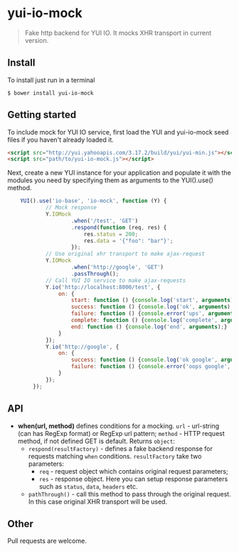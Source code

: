 yui-io-mock
===========

>Fake http backend for YUI IO.
>It mocks XHR transport in current version.

## Install
To install just run in a terminal
```
$ bower install yui-io-mock
```

## Getting started
To include mock for YUI IO service, first load the YUI and yui-io-mock seed files if you haven't already loaded it.

```html
<script src="http://yui.yahooapis.com/3.17.2/build/yui/yui-min.js"></script>
<script src="path/to/yui-io-mock.js"></script>
```

Next, create a new YUI instance for your application and populate it with the modules you need by specifying them as
arguments to the YUI().use() method.

```js
    YUI().use('io-base', 'io-mock', function (Y) {
            // Mock response
            Y.IOMock
                    .when('/test', 'GET')
                    .respond(function (req, res) {
                        res.status = 200;
                        res.data = '{"foo": "bar"}';
                    });
            // Use original xhr transport to make ajax-request
            Y.IOMock
                    .when('http://google', 'GET')
                    .passThrough();
            // Call YUI IO service to make ajax-requests
            Y.io('http://localhost:8000/test', {
                on: {
                    start: function () {console.log('start', arguments);},
                    success: function () {console.log('ok', arguments);},
                    failure: function () {console.error('ups', arguments);},
                    complete: function () {console.log('complete', arguments);},
                    end: function () {console.log('end', arguments);}
                }
            });
            Y.io('http://google', {
                on: {
                    success: function () {console.log('ok google', arguments);},
                    failure: function () {console.error('oops google', arguments);}
                }
            });
        });
```

## API
* __when(url, method)__ defines conditions for a mocking. `url` - url-string (can has RegExp format) or RegExp url pattern; `method` - HTTP request method, if not defined GET is default. Returns `object`:
    * `respond(resultFactory)` - defines a fake backend response for requests matching `when` conditions. `resultFactory` take two parameters:
        - `req` - request object which contains original request parameters;
        - `res` - response object. Here you can setup response parameters such as `status`, `data`, `headers` etc.
    * `pathThrough()` - call this method to pass through the original request. In this case original XHR transport will be used.

## Other
Pull requests are welcome.
